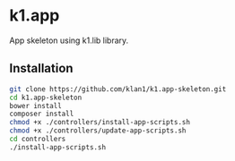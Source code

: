 # k1.app
App skeleton using k1.lib library.
## Installation

```sh
git clone https://github.com/klan1/k1.app-skeleton.git
cd k1.app-skeleton
bower install
composer install
chmod +x ./controllers/install-app-scripts.sh
chmod +x ./controllers/update-app-scripts.sh
cd controllers
./install-app-scripts.sh
```
